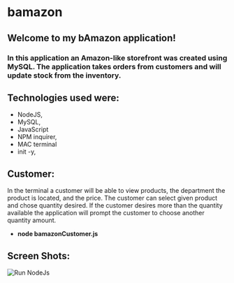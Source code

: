# bamazon

## **Welcome to my bAmazon application!** 
### In this application an Amazon-like storefront was created using MySQL. The application takes orders from customers and will update stock from the inventory. 

## **Technologies used were**:
- NodeJS,
- MySQL,
- JavaScript 
- NPM inquirer,
- MAC terminal 
- init -y,

## **Customer**:
In the terminal a customer will be able to view products, the department the product is located, and the price. The customer can select given product and chose quantity desired. If the customer desires more than the quantity available the application will prompt the customer to choose another quantity amount. 
- **node bamazonCustomer.js**

## **Screen Shots**:
![Run NodeJs](bamazon/screenshots/runnodejs.png)
